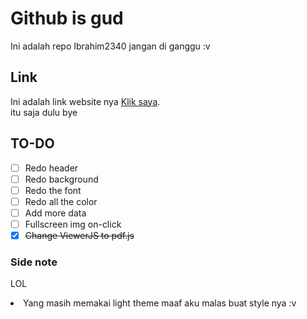 # Github is gud
Ini adalah repo Ibrahim2340 jangan di ganggu :v<br/>
## Link
Ini adalah link website nya [Klik saya](https://mnyamnya.github.io/Test/).<br/>
itu saja dulu bye<br/>
## TO-DO
- [ ] Redo header
- [ ] Redo background
- [ ] Redo the font
- [ ] Redo all the color
- [ ] Add more data
- [ ] Fullscreen img on-click
- [x] ~~Change ViewerJS to pdf.js~~
### Side note
LOL
<li>Yang masih memakai light theme maaf aku malas buat style nya :v</li> <br/>

